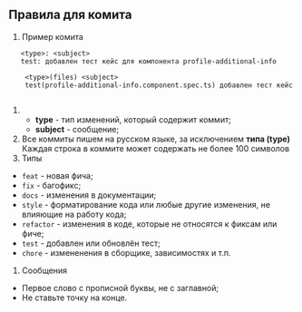 ## Правила для комита
1. Пример комита 
```
   <type>: <subject>
   test: добавлен тест кейс для компонента profile-additional-info
   
    <type>(files) <subject>
    test(profile-additional-info.component.spec.ts) добавлен тест кейс 
    
   ```
1. * **type** - тип изменений, который содержит коммит;
   * **subject** - сообщение;
 1. Все коммиты пишем на русском языке, за исключением **типа (type)**  
 Каждая строка в коммите может содержать не более 100 символов
 1. Типы 
 - `feat` - новая фича;
 - `fix` - багофикс;
 - `docs` - изменения в документации;
 - `style` - форматирование кода или любые другие изменения, не влияющие на работу кода;
 - `refactor` - изменения в коде, которые не относятся к фиксам или фиче;
 - `test` - добавлен или обновлён тест;
 - `chore` - измененения в сборщике, зависимостях и т.п.
1. Сообщения
 * Первое слово с прописной буквы, не с заглавной;
 * Не ставьте точку на конце.
